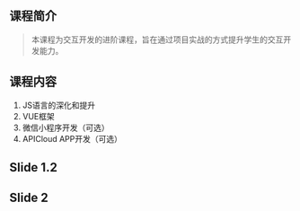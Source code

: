 ﻿## 课程简介

> 本课程为交互开发的进阶课程，旨在通过项目实战的方式提升学生的交互开发能力。



## 课程内容

1. JS语言的深化和提升
2. VUE框架
3. 微信小程序开发（可选）
4. APICloud APP开发（可选）



## Slide 1.2




## Slide 2